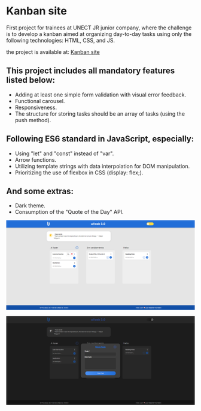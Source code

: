 # Kanban site

First project for trainees at UNECT JR junior company, where the challenge is to develop a kanban aimed at organizing day-to-day tasks using only the following technologies: HTML, CSS, and JS.

the project is available at: [Kanban site](https://str0mg.github.io/Site-Unect/)

## This project includes all mandatory features listed below:

- Adding at least one simple form validation with visual error feedback.
- Functional carousel.
- Responsiveness.
- The structure for storing tasks should be an array of tasks (using the push method).

## Following ES6 standard in JavaScript, especially:

- Using "let" and "const" instead of "var".
- Arrow functions.
- Utilizing template strings with data interpolation for DOM manipulation.
- Prioritizing the use of flexbox in CSS (display: flex;).

## And some extras:

- Dark theme.
- Consumption of the "Quote of the Day" API.

![Kanban site](Kanban.png)

![Kanban site](KanbanDark.png)
